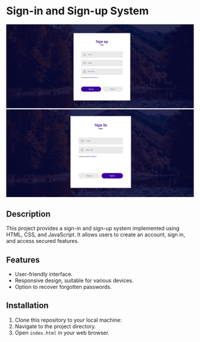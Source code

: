 # Sign-in and Sign-up System

![Sign-in and Sign-up Preview](preview1.png)
![Sign-in and Sign-up Preview](preview2.png)

## Description

This project provides a sign-in and sign-up system implemented using HTML, CSS, and JavaScript. It allows users to create an account, sign in, and access secured features.

## Features

- User-friendly interface.
- Responsive design, suitable for various devices.
- Option to recover forgotten passwords.

## Installation

1. Clone this repository to your local machine:
2. Navigate to the project directory.
3. Open `index.html` in your web browser.
